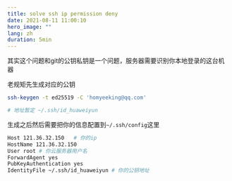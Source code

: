 ```yaml
---
title: solve ssh ip permission deny 
date: 2021-08-11 11:00:10
hero_image: ""
lang: zh
duration: 5min
---
```


其实这个问题和git的公钥私钥是一个问题，服务器需要识别你本地登录的这台机器

老规矩先生成对应的公钥
```bash
ssh-keygen -t ed25519 -C 'homyeeking@qq.com'

# 地址暂定 ~/.ssh/id_huaweiyun
```

生成之后然后需要把你的信息配置到`~/.ssh/config`这里

```bash
Host 121.36.32.150   # 你的ip
HostName 121.36.32.150
User root # 你云服务器用户名
ForwardAgent yes
PubKeyAuthentication yes
IdentityFile ~/.ssh/id_huaweiyun # 你的公钥地址
```
